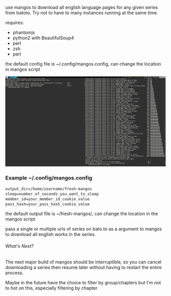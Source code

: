 use mangos to download all english language pages for any given series from batoto.  Try not to have to many instances running at the same time.

requires:
  * phantomjs
  * python2 with BeautifulSoup4
  * perl
  * zsh
  * perl

the default config file is ~/.config/mangos.config, can change the location in mangos script

![Mango Image](https://raw.githubusercontent.com/jarano93/green-grocer/master/mangos.png)

### Example ~/.config/mangos.config
```config
output_dir=/home/username/fresh-mangos
sleep=number_of_seconds_you_want_to_sleep
member_id=your_member_id_cookie_value
pass_hash=your_pass_hash_cookie_value
```
the default output file is ~/fresh-mangos/, can change the location in the mangos script

pass a single or multiple urls of series on bato.to as a argument to mangos to download all english works in the series.

###### What's Next?

The next major build of mangos should be interruptible, so you can cancel downloading a series then resume later without having to restart the entire process.

Maybe in the future have the choice to filter by group/chapters but I'm not to hot on this, especially filtering by chapter

